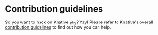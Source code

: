 # Contribution guidelines

So you want to hack on Knative `pkg`? Yay! Please refer to Knative's overall
[contribution guidelines](https://knative.dev/community/) to find out how you
can help.
